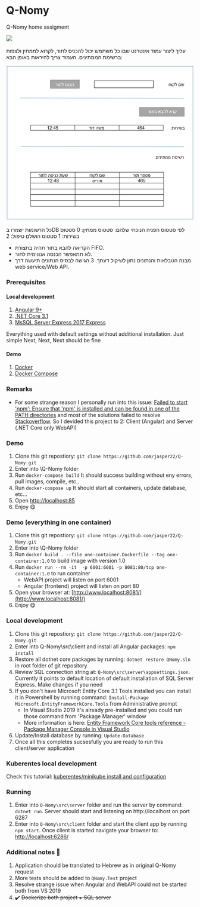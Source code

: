 # Q-Nomy

Q-Nomy home assigment

![](https://github.com/jasper22/q-nomy/workflows/Build%20and%20push%20docker%20images%20to%20GitHub/badge.svg)


עליך ליצור עמוד אינטרנט שבו כל משתמש יכול להכניס לתור, לקרוא לממתין ולצפות ברשימת הממתינים.
העמוד צריך להיראות באופן הבא:

![example view](docs/view01.png)

כל הרשומות ישמרו בDB לפי סטטוס הפניה הנוכחי שלהם:
סטטוס ממתין: 0
סטטוס בשירות: 1
סטטוס הושלם טיפול: 2
* 	הקריאה להבא בתור תהיה בתצורת FIFO.
* 	לא תתאפשר הכנסה אנונימית לתור.
* 	מבנה הטבלאות והנתונים נתון לשיקול דעתך.
3 הגישה לבסיס הנתונים תיעשה דרך web service/Web API.


### Prerequisites

#### Local development

1. [Angular 9+](http://angular.io/)
2. [.NET Core 3.1](https://dotnet.microsoft.com/download)
3. [MsSQL Server Express 2017 Express](https://www.microsoft.com/en-us/sql-server/sql-server-downloads)

Everything used with default settings without additional installation. Just simple Next, Next, Next should be fine

#### Demo

1. [Docker](https://www.docker.com/)
2. [Docker Compose](https://docs.docker.com/compose/install/)


### Remarks

* For some strange reason I personally run into this issue: [Failed to start 'npm': Ensure that 'npm' is installed and can be found in one of the PATH directories](https://github.com/dotnet/aspnetcore/issues/18201) and most of the solutions failed to resolve [Stackoverflow](https://stackoverflow.com/questions/59367072/failed-to-start-npm-ensure-that-npm-is-installed-and-can-be-found).
So I devided this project to 2: Client (Angular) and Server (.NET Core only WebAPI)

### Demo

1. Clone this git repostiory: `git clone https://github.com/jasper22/Q-Nomy.git`
2. Enter into \Q-Nomy folder
3. Run `docker-compose build`	It should success building without eny errors, pull images, compile, etc..
3. Run `docker-compose up`		It should start all containers, update database, etc...
4. Open [http://localhost:85](http://localhost:85/)
5. Enjoy :yum:

### Demo (everything in one container)

1. Clone this git repostiory: `git clone https://github.com/jasper22/Q-Nomy.git`
2. Enter into \Q-Nomy folder
3. Run `docker build . --file one-container.Dockerfile --tag one-container:1.0` to build image with version 1.0
4. Run `docker run --rm -it  -p 6001:6001 -p 8081:80/tcp one-container:1.0` to run container
   * WebAPI project will listen on port 6001
   * Angular (frontend) project will listen on port 80
5. Open your browser at: [http://www.localhost:8081/](http://www.localhost:8081/)
6. Enjoy :yum:

### Local development

1. Clone this git repostiory: `git clone https://github.com/jasper22/Q-Nomy.git`
2. Enter into Q-Nomy\src\client and install all Angular packages: `npm install`
3. Restore all dotnet core packages by running: `dotnet restore QNomy.sln` in root folder of git repository
4. Review SQL connection string at: `Q-Nomy\src\server\appsettings.json`. Currently it points to default location of default installation of SQL Server Express. Make changes if you need
5. If you don't have Microsoft Entity Core 3.1 Tools installed you can install it in Powershell by running command: `Install-Package Microsoft.EntityFrameworkCore.Tools` from Administrative prompt
	* In Visual Studio 2019 it's already pre-installed and you could run those command from 'Package Manager' window
	* More information is here: [Entity Framework Core tools reference - Package Manager Console in Visual Studio](https://docs.microsoft.com/en-us/ef/core/miscellaneous/cli/powershell)
6. Update/Install database by running: `Update-Database` 
7. Once all this completes sucsesfully you are ready to run this client/server application

### Kuberentes local development

Check this tutorial: [kuberentes/minikube install and configuration](kuberenetes-minikube.md)


### Running

1. Enter into `Q-Nomy\src\server` folder and run the server by command: `dotnet run`. Server should start and listening on http://localhost on port 6287 
2. Enter into `Q-Nomy\src\client` folder and start the client app by running `npm start`. Once client is started navigate your browser to: [http://localhost:6286/](http://localhost:6286/)

### Additional notes :hammer:

1. Application should be translated to Hebrew as in original Q-Nomy request
2. More tests should be added to `QNomy.Test` project
3. Resolve strange issue when Angular and WebAPI could not be started both from VS 2019
4. :heavy_check_mark: ~~Dockerize both project + SQL server~~
